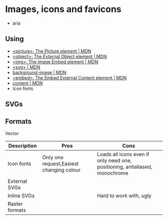 # Images, icons and favicons

- aria

## Using

- [\<picture>: The Picture element | MDN](https://developer.mozilla.org/en-US/docs/Web/HTML/Element/picture)
- [\<object>: The External Object element | MDN](https://developer.mozilla.org/en-US/docs/Web/HTML/Element/object)
- [\<img>: The Image Embed element | MDN](https://developer.mozilla.org/en-US/docs/Web/HTML/Element/img)
- [\<svg> | MDN](https://developer.mozilla.org/en-US/docs/Web/SVG/Element/svg)
- [background-image | MDN](https://developer.mozilla.org/en-US/docs/Web/CSS/background-image)
- [\<embed>: The Embed External Content element | MDN](https://developer.mozilla.org/en-US/docs/Web/HTML/Element/embed)
- [content | MDN](https://developer.mozilla.org/en-US/docs/Web/CSS/content)
- Icon fonts

## SVGs

## Formats

Vector

| Description    | Pros                                     | Cons                                                                        |
| -------------- | ---------------------------------------- | --------------------------------------------------------------------------- |
| Icon fonts     | Only one request,Easiest changing colour | Loads all icons even if only need one, positioning, antialiased, monochrome |
| External SVGs  |                                          |                                                                             |
| Inline SVGs    |                                          | Hard to work with, ugly                                                     |
| Raster formats |                                          |                                                                             |

